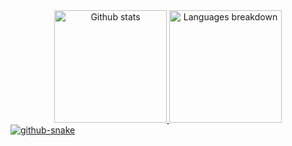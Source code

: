 <div align="center">
  <a href="https://github.com/ruimachado23">
  <img height="180em" src="https://github-readme-stats.vercel.app/api?username=ruimachado23&show_icons=true&theme=tokyonight&include_all_commits=true&count_private=true" alt="Github stats" />
  <img height="180em" src="https://github-readme-stats.vercel.app/api/top-langs/?username=ruimachado23&layout=compact&langs_count=5&theme=tokyonight" alt="Languages breakdown" />
</div>
  
<picture>
  <source media="(prefers-color-scheme: dark)" srcset="https://raw.githubusercontent.com/ruimachado23/ruimachado23/assets/dist/github-contribution-grid-snake-dark.svg">
  <source media="(prefers-color-scheme: light)" srcset="https://raw.githubusercontent.com/ruimachado23/ruimachado23/assets/dist/github-contribution-grid-snake.svg">
  <img alt="github-snake" src="github-snake.svg">
</picture>
